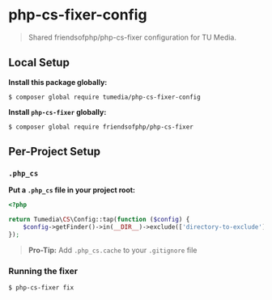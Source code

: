 # php-cs-fixer-config

> Shared friendsofphp/php-cs-fixer configuration for TU Media.

## Local Setup

**Install this package globally:**

    $ composer global require tumedia/php-cs-fixer-config

**Install `php-cs-fixer` globally:**

    $ composer global require friendsofphp/php-cs-fixer

## Per-Project Setup

### `.php_cs`

**Put a `.php_cs` file in your project root:**

``` php
<?php

return Tumedia\CS\Config::tap(function ($config) {
    $config->getFinder()->in(__DIR__)->exclude(['directory-to-exclude']);
});
```

> **Pro-Tip:** Add `.php_cs.cache` to your `.gitignore` file

### Running the fixer

    $ php-cs-fixer fix
